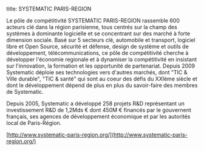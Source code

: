 title: SYSTEMATIC PARIS-REGION

Le pôle de compétitivité SYSTEMATIC PARIS-REGION rassemble 600 acteurs clé dans la région parisienne, tous centrés sur la champ des systèmes à dominante logicielle et se concentrant sur des marché à forte dimension sociale. Basé sur 5 secteurs clé, automobile et transport, logiciel libre et Open Source, sécurité et défense, design de système et outils de développement, télécommunications, ce pôle de compétitivité cherche à développer l'économie regionale et à dynamiser la compétitivité en insistant sur l'innovation, la formation et les opportunité de partenariat. Depuis 2009 Systematic déploie ses technologies vers d'autres marchés, dont "TIC & Ville durable", "TIC & santé" qui sont au coeur des défis du XXIème siècle et dont le développement dépend de plus en plus du savoir-faire des membres de Systematic.

Depuis 2005, Systematic a développé 258 projets R&D représentant un investissement R&D de 1,2Mds € dont 450M € financés par le gouvernent français, ses agences de développement économique et par les autorités local de Paris-Région.

[http://www.systematic-paris-region.org/](http://www.systematic-paris-region.org/)
